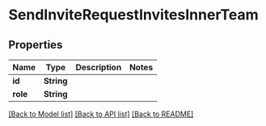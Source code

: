 # SendInviteRequestInvitesInnerTeam

## Properties
Name | Type | Description | Notes
------------ | ------------- | ------------- | -------------
**id** | **String** |  | 
**role** | **String** |  | 

[[Back to Model list]](../README.md#documentation-for-models) [[Back to API list]](../README.md#documentation-for-api-endpoints) [[Back to README]](../README.md)


